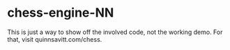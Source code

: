 # chess-engine-NN

This is just a way to show off the involved code, not the working demo. For that, visit quinnsavitt.com/chess.
